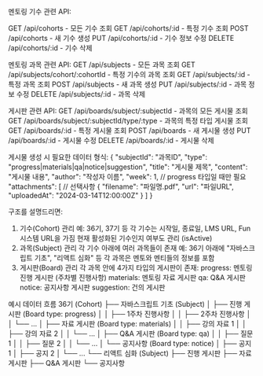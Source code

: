 
멘토링 기수 관련 API:

GET    /api/cohorts          - 모든 기수 조회
GET    /api/cohorts/:id      - 특정 기수 조회
POST   /api/cohorts          - 새 기수 생성
PUT    /api/cohorts/:id      - 기수 정보 수정
DELETE /api/cohorts/:id      - 기수 삭제


멘토링 과목 관련 API:
GET    /api/subjects                    - 모든 과목 조회
GET    /api/subjects/cohort/:cohortId   - 특정 기수의 과목 조회
GET    /api/subjects/:id                - 특정 과목 조회
POST   /api/subjects                    - 새 과목 생성
PUT    /api/subjects/:id                - 과목 정보 수정
DELETE /api/subjects/:id                - 과목 삭제


게시판 관련 API:
GET    /api/boards/subject/:subjectId           - 과목의 모든 게시물 조회
GET    /api/boards/subject/:subjectId/type/:type - 과목의 특정 타입 게시물 조회
GET    /api/boards/:id                          - 특정 게시물 조회
POST   /api/boards                              - 새 게시물 생성
PUT    /api/boards/:id                          - 게시물 수정
DELETE /api/boards/:id                          - 게시물 삭제


게시물 생성 시 필요한 데이터 형식:
{
  "subjectId": "과목ID",
  "type": "progress|materials|qa|notice|suggestion",
  "title": "게시물 제목",
  "content": "게시물 내용",
  "author": "작성자 이름",
  "week": 1,  // progress 타입일 때만 필요
  "attachments": [  // 선택사항
    {
      "filename": "파일명.pdf",
      "url": "파일URL",
      "uploadedAt": "2024-03-14T12:00:00Z"
    }
  ]
}


구조를 설명드리면:
1. 기수(Cohort) 관리
    예: 36기, 37기 등
    각 기수는 시작일, 종료일, LMS URL, Fun시스템 URL을 가짐
    현재 활성화된 기수인지 여부도 관리 (isActive)
2. 과목(Subject) 관리
    각 기수 아래에 여러 과목들이 존재
    예: 36기 아래에 "자바스크립트 기초", "리액트 심화" 등
    각 과목은 멘토와 멘티들의 정보를 포함
3. 게시판(Board) 관리
    각 과목 안에 4가지 타입의 게시판이 존재:
    progress: 멘토링 진행 게시판 (주차별 진행사항)
    materials: 멘토링 자료 게시판
    qa: Q&A 게시판
    notice: 공지사항 게시판
    suggestion: 건의 게시판

예시 데이터 흐름
36기 (Cohort)
├── 자바스크립트 기초 (Subject)
│   ├── 진행 게시판 (Board type: progress)
│   │   ├── 1주차 진행사항
│   │   ├── 2주차 진행사항
│   │   └── ...
│   ├── 자료 게시판 (Board type: materials)
│   │   ├── 강의 자료 1
│   │   ├── 강의 자료 2
│   │   └── ...
│   ├── Q&A 게시판 (Board type: qa)
│   │   ├── 질문 1
│   │   ├── 질문 2
│   │   └── ...
│   └── 공지사항 (Board type: notice)
│       ├── 공지 1
│       ├── 공지 2
│       └── ...
└── 리액트 심화 (Subject)
    ├── 진행 게시판
    ├── 자료 게시판
    ├── Q&A 게시판
    └── 공지사항

